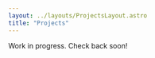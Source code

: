 ```yaml
---
layout: ../layouts/ProjectsLayout.astro
title: "Projects"
---
```


Work in progress. Check back soon!
